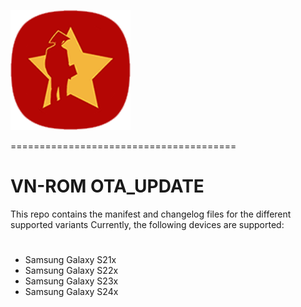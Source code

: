 ![VN-Logo](https://raw.githubusercontent.com/xuanhoa8687/VN-ROM_OTA_UPDATE/fourteen/ic_launcher.png?token=GHSAT0AAAAAACSEEISNW2QOHN3VECBDWQV6ZSXY7UA)

=======================================

# VN-ROM OTA_UPDATE
This repo contains the manifest and changelog files for the different supported variants
Currently, the following devices are supported:
#
- Samsung Galaxy S21x
- Samsung Galaxy S22x
- Samsung Galaxy S23x
- Samsung Galaxy S24x
